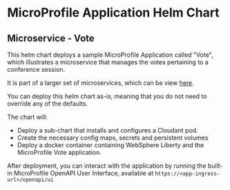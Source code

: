 # MicroProfile Application Helm Chart

## Microservice - Vote

This helm chart deploys a sample MicroProfile Application called "Vote", which
illustrates a microservice that manages the votes pertaining to a conference session.

It is part of a larger set of microservices, which can be view [here](https://github.com/eclipse/microprofile-conference).

You can deploy this helm chart as-is, meaning that you do not need to override
any of the defaults.

The chart will:
*  Deploy a sub-chart that installs and configures a Cloudant pod.
*  Create the necessary config maps, secrets and persistent volumes
*  Deploy a docker container containing WebSphere Liberty and the MicroProfile Vote application.

After deployment, you can interact with the application by running the built-in
MicroProfile OpenAPI User Interface, available at `https://<app-ingress-url>/openapi/ui`
